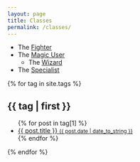 ```yaml
---
layout: page
title: Classes
permalink: /classes/
---
```


- The [Fighter](/class/fighter)
- The [Magic User](/class/magic-user)
   - The [Wizard](/class/magic-user/wizard)
- The [Specialist](/class/specialist)

<div class="tags-expo-section">
    {% for tag in site.tags %}
    <h2 id="{{ tag[0] | slugify }}">{{ tag | first }}</h2>
    <ul class="tags-expo-posts">
      {% for post in tag[1] %}
        <a class="post-title" href="{{ site.baseurl }}{{ post.url }}">
      <li>
        {{ post.title }}
      <small class="post-date">{{ post.date | date_to_string }}</small>
      </li>
      </a>
      {% endfor %}
    </ul>
    {% endfor %}
  </div>

